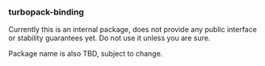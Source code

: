 ### turbopack-binding

Currently this is an internal package, does not provide any public interface or stability guarantees yet. Do not use it unless you are sure.

Package name is also TBD, subject to change.
